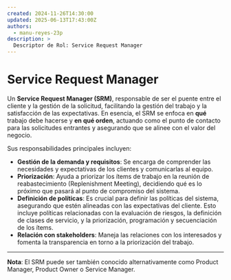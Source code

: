 ```yaml
---
created: 2024-11-26T14:30:00
updated: 2025-06-13T17:43:00Z
authors:
  - manu-reyes-23p
description: >
  Descriptor de Rol: Service Request Manager
---
```


# Service Request Manager

Un **Service Request Manager (SRM)**, responsable de ser el puente entre el cliente y la gestión de la solicitud, facilitando la gestión del trabajo y la satisfacción de las expectativas. En esencia, el SRM se enfoca en **qué** trabajo debe hacerse y **en qué orden**, actuando como el punto de contacto para las solicitudes entrantes y asegurando que se alinee con el valor del negocio.

Sus responsabilidades principales incluyen:

- **Gestión de la demanda y requisitos**: Se encarga de comprender las necesidades y expectativas de los clientes y comunicarlas al equipo.
- **Priorización**: Ayuda a priorizar los ítems de trabajo en la reunión de reabastecimiento (Replenishment Meeting), decidiendo qué es lo próximo que pasará al punto de compromiso del sistema.
- **Definición de políticas**: Es crucial para definir las políticas del sistema, asegurando que estén alineadas con las expectativas del cliente. Esto incluye políticas relacionadas con la evaluación de riesgos, la definición de clases de servicio, y la priorización, programación y secuenciación de los ítems.
- **Relación con stakeholders**: Maneja las relaciones con los interesados y fomenta la transparencia en torno a la priorización del trabajo.

---

**Nota**: El SRM puede ser también conocido alternativamente como Product Manager, Product Owner o Service Manager.
